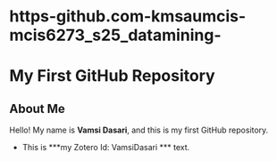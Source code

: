 # https-github.com-kmsaumcis-mcis6273_s25_datamining-
# My First GitHub Repository

## About Me
Hello! My name is **Vamsi Dasari**, and this is my first GitHub repository. 
- This is ***my Zotero Id: VamsiDasari *** text.


